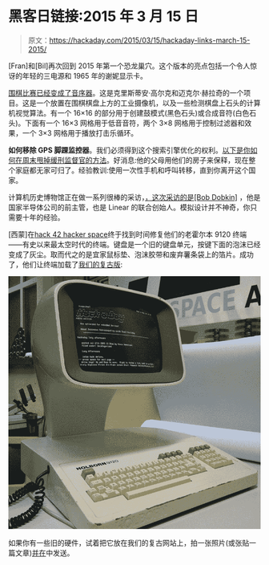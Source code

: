 # 黑客日链接:2015 年 3 月 15 日

> 原文：<https://hackaday.com/2015/03/15/hackaday-links-march-15-2015/>

[Fran]和[Bil]再次回到 2015 年第一个恐龙巢穴。这个版本的亮点包括一个令人惊讶的年轻的三电源和 1965 年的谢妮显示卡。

[围棋比赛已经变成了音序器](https://www.youtube.com/watch?v=WsAyE9VHnwM)。这是克里斯蒂安·高尔克和迈克尔·赫拉奇的一个项目。这是一个放置在围棋棋盘上方的工业摄像机，以及一些检测棋盘上石头的计算机视觉算法。有一个 16×16 的部分用于创建鼓模式(黑色石头)或合成音符(白色石头)。下面有一个 16×3 网格用于低音音符，两个 3×8 网格用于控制过滤器和效果，一个 3×3 网格用于播放打击乐循环。

**如何移除 GPS 脚踝监控器**。我们必须得到这个搜索引擎优化的权利。[以下是你如何在周末甩掉缓刑监督官的方法](http://arstechnica.com/tech-policy/2015/03/facebook-fugitive-attached-gps-monitor-to-a-motorized-contraption/)。好消息:他的父母用他们的房子来保释，现在整个家庭都无家可归了。经验教训:使用一次性手机和呼叫转移，直到你离开这个国家。

计算机历史博物馆正在做一系列很棒的采访，[，这次采访的是[Bob Dobkin]](https://www.youtube.com/watch?v=68oL4VVyP9s) ，他是国家半导体公司的前主管，也是 Linear 的联合创始人。模拟设计并不神奇，你只需要十年的经验。

[西蒙]在[hack 42 hacker space](https://hack42.nl/blog/)终于找到时间修复他们的老霍尔本 9120 终端——有史以来最太空时代的终端。键盘是一个旧的键盘单元，按键下面的泡沫已经变成了灰尘。取而代之的是宜家鼠标垫、泡沫胶带和废弃薯条袋上的箔片。成功了，他们让终端加载了[我们的复古版](http://retro.hackaday.com/):

![terminal](img/b87a252decd9e4cc20f6858eefdac0e8.png)

如果你有一些旧的硬件，试着把它放在我们的复古网站上，拍一张照片(或张贴一篇文章)[并在](http://hackaday.com/submit-a-tip/)中发送。